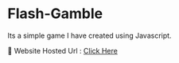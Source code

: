 # Flash-Gamble
Its a simple game I have created using Javascript.

🔗 Website Hosted Url : [Click Here](https://abhilashagupta16.github.io/Flash-Gamble/Flash%20Gamble/index.html)
